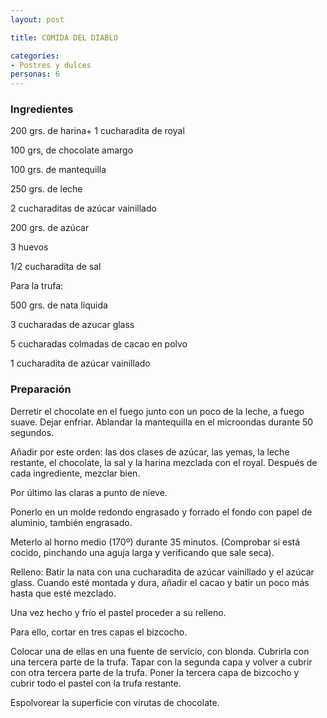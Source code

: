 ```yaml
---
layout: post

title: COMIDA DEL DIABLO

categories:
- Postres y dulces
personas: 6 
---
```

<h3>Ingredientes</h3>
200 grs. de harina+ 1 cucharadita de royal

100 grs, de chocolate amargo

100 grs. de mantequilla

250 grs. de leche

2 cucharaditas de azúcar vainillado

200 grs. de azúcar

3 huevos

1/2 cucharadita de sal

Para la trufa:

500 grs. de nata líquida

3 cucharadas de azucar glass

5 cucharadas colmadas de cacao en polvo

1 cucharadita de azúcar vainillado

<h3>Preparación</h3>
Derretir el chocolate en el fuego junto con un poco de la leche, a fuego suave. Dejar enfriar. Ablandar la mantequilla en el microondas durante 50 segundos.

Añadir por este orden: las dos clases de azúcar, las yemas, la leche restante, el chocolate, la sal y la harina mezclada con el royal. Después de cada ingrediente, mezclar bien.

Por último las claras a punto de nieve.

Ponerlo en un molde redondo engrasado y forrado el fondo con papel de aluminio, también engrasado.

Meterlo al horno medio (170&ordm;) durante 35 minutos. (Comprobar si está cocido, pinchando una aguja larga y verificando que sale seca).

Relleno: Batir la nata con una cucharadita de azúcar vainillado y el azúcar glass. Cuando esté montada y dura, añadir el cacao y batir un poco más hasta que esté mezclado.

Una vez hecho y frío el pastel proceder a su relleno.

Para ello, cortar en tres capas el bizcocho.

Colocar una de ellas en una fuente de servicio, con blonda. Cubrirla con una tercera parte de la trufa. Tapar con la segunda capa y volver a cubrir con otra tercera parte de la trufa. Poner la tercera capa de bizcocho y cubrir todo el pastel con la trufa restante.

Espolvorear la superficie con virutas de chocolate.

